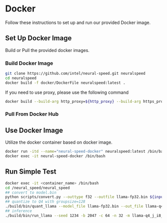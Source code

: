 # Docker
Follow these instructions to set up and run our provided Docker image.

## Set Up Docker Image
Build or Pull the provided docker images.

### Build Docker Image
```bash
git clone https://github.com/intel/neural-speed.git neuralspeed
cd neuralspeed
docker build -f docker/DockerFile neuralspeed:latest .
```
If you need to use proxy, please use the following command
```bash
docker build --build-arg http_proxy=${http_proxy} --build-arg https_proxy=${http_proxy} -f docker/DockerFile -t neuralspeed:latest .
```

### Pull From Docker Hub


## Use Docker Image
Utilize the docker container based on docker image.
```bash
docker run -itd --name="neural-speed-docker" neuralspeed:latest /bin/bash
docker exec -it neural-speed-docker /bin/bash
```

## Run Simple Test
```bash
docker exec -it <container_name> /bin/bash
cd /neural_speed/neural_speed
## convert to model.bin
python scripts/convert.py --outtype f32 --outfile llama-fp32.bin ${input_model_path}
## quantize to Q4 with groupsize=128
./build/bin/quant_llama --model_file llama-fp32.bin --out_file llama-q4_j_i8_g128.bin --weight_dtype int4 --group_size 128 --compute_dtype int8 --scale_dtype fp32 --alg sym
## inference
./build/bin/run_llama --seed 1234 -b 2047 -c 64 -n 32 -m llama-q4_j_i8_g128.bin -p "Once upon a time, there existed a little girl who liked to have adventures. She wanted to go to places and meet new people, and have fun"
```
